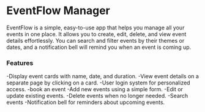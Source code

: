# EventFlow Manager
EventFlow is a simple, easy-to-use app that helps you manage 
all your events in one place.
It allows you to create, edit, delete, and view event details effortlessly. 
You can search and filter events by their themes or dates, and a 
notification bell will remind you when an event is coming up.

### Features
-Display event cards with name, date, and duration.
-View event details on a separate page by clicking on a card.
-User login system for personalized access.
-book an event 
-Add new events using a simple form.
-Edit or update existing events.
-Delete events when no longer needed.
-Search events 
-Notification bell for reminders about upcoming events.
